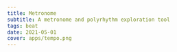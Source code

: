 ```yaml
---
title: Metronome
subtitle: A metronome and polyrhythm exploration tool
tags: beat
date: 2021-05-01
cover: apps/tempo.png
---
```


<client-only >
  <metronome-tool />
</client-only >